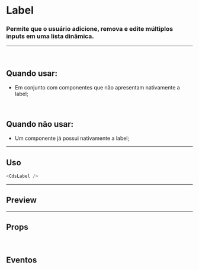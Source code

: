 # Label

### Permite que o usuário adicione, remova e edite múltiplos inputs em uma lista dinâmica.
---
<br>

## Quando usar:
- Em conjunto com componentes que não apresentam nativamente a label;

<br>

## Quando não usar:
- Um componente já possui nativamente a label;
---

## Uso

```js
<CdsLabel />
```

---

## Preview

<PreviewBuilder
	:args
	:component="CdsLabel"
	:events
/>

---

## Props

<APITable
	name="Label"
	section="props"
/>
<br>

## Eventos

<APITable
	name="Label"
	section="events"
/>
<br>

<script setup>
import { ref } from 'vue';
import CdsLabel from '@/components/Label.vue';

const events = [
	'supportLinkClick'
];

const args = ref({
	required: false,
	fluid: false,
	for: 'input-id',
	text: 'Label',
	tooltip: '',
	tooltipIcon: 'info-outline',
	supportLink: '',
	supportLinkUrl: '',
});
</script>
